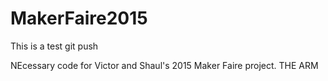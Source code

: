 # MakerFaire2015

This is a test git push

NEcessary code for Victor and Shaul's 2015 Maker Faire project. THE ARM
